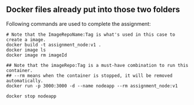 ## Docker files already put into those two folders

Following commands are used to complete the assignment:

``` docker
# Note that the ImageRepoName:Tag is what's used in this case to create a image.
docker build -t assignment_node:v1 .
docker image ls
docker image rm imageId

## Note that the imageRepo:Tag is a must-have combination to run this container.
## --rm means when the container is stopped, it will be removed automatically.
docker run -p 3000:3000 -d --name nodeapp --rm assignment_node:v1

docker stop nodeapp
```


